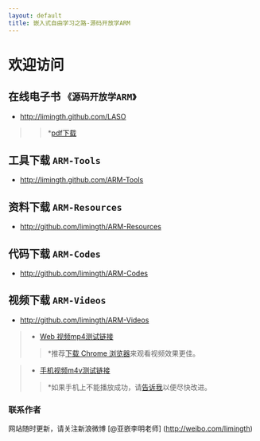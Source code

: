```yaml
---
layout: default
title: 嵌入式自由学习之路-源码开放学ARM
---
```


# 欢迎访问 

## 在线电子书 `《源码开放学ARM》`   
+ <http://limingth.github.com/LASO>   

>> *[pdf下载](LASO/LASO.zh.pdf)

## 工具下载 `ARM-Tools`   
+ <http://limingth.github.com/ARM-Tools>

## 资料下载 `ARM-Resources`   
+ <http://github.com/limingth/ARM-Resources>

## 代码下载 `ARM-Codes`   
+ <http://github.com/limingth/ARM-Codes>

## 视频下载 `ARM-Videos`   
+ <http://github.com/limingth/ARM-Videos>

>* [Web 视频mp4测试链接](http://limingth.github.com/ARM-Videos/video-demo/test-mp4.html)    
>> *推荐[下载 Chrome 浏览器](http://www.google.com/chrome)来观看视频效果更佳。

>* [手机视频m4v测试链接](http://limingth.github.com/ARM-Videos/video-demo2/test-m4v.html)  
>> *如果手机上不能播放成功，请[告诉我](mailto:2372614758@qq.com)以便尽快改进。



### 联系作者  
网站随时更新，请关注新浪微博 [@亚嵌李明老师] (http://weibo.com/limingth)
